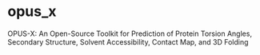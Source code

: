 # opus_x
OPUS-X: An Open-Source Toolkit for Prediction of Protein Torsion Angles, Secondary Structure, Solvent Accessibility, Contact Map, and 3D Folding
